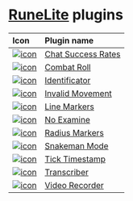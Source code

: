 # [RuneLite](https://github.com/runelite/runelite) plugins
|Icon|Plugin name|
|:---|:----------|
|[![icon](../../blob/chat-success-rates/icon.png)](../../tree/chat-success-rates)|[Chat Success Rates](../../tree/chat-success-rates)|
|[![icon](../../blob/combat-roll/icon.png)](../../tree/combat-roll)|[Combat Roll](../../tree/combat-roll)|
|[![icon](../../blob/identificator/icon.png)](../../tree/identificator)|[Identificator](../../tree/identificator)|
|[![icon](../../blob/invalid-movement/icon.png)](../../tree/invalid-movement)|[Invalid Movement](../../tree/invalid-movement)|
|[![icon](../../blob/line-markers/icon.png)](../../tree/line-markers)|[Line Markers](../../tree/line-markers)|
|[![icon](../../blob/no-examine/icon.png)](../../tree/no-examine)|[No Examine](../../tree/no-examine)|
|[![icon](../../blob/radius-markers/icon.png)](../../tree/radius-markers)|[Radius Markers](../../tree/radius-markers)|
|[![icon](../../blob/snakeman-mode/icon.png)](../../tree/snakeman-mode)|[Snakeman Mode](../../tree/snakeman-mode)|
|[![icon](../../blob/tick-timestamp/icon.png)](../../tree/tick-timestamp)|[Tick Timestamp](../../tree/tick-timestamp)|
|[![icon](../../blob/transcriber/icon.png)](../../tree/transcriber)|[Transcriber](../../tree/transcriber)|
|[![icon](../../blob/video-recorder/icon.png)](../../tree/video-recorder)|[Video Recorder](../../tree/video-recorder)|

